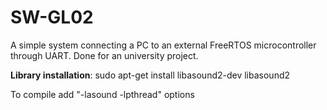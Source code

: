 # SW-GL02
A simple system connecting a PC to an external FreeRTOS microcontroller through UART. Done for an university project. 

**Library installation**:
sudo apt-get install libasound2-dev libasound2

To compile add "-lasound -lpthread" options
